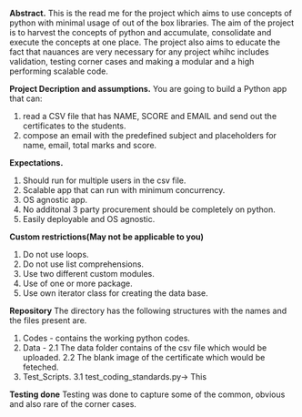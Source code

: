 **Abstract.**
This is the read me for the project which aims to use concepts of python with minimal usage of out of the box libraries.
The aim of the project is to harvest the concepts of python and accumulate, consolidate and execute the concepts at one place.
The project also aims to educate the fact that nauances are very necessary for any project whihc includes validation, testing corner cases 
and making a modular and a high performing scalable code.

**Project Decription and assumptions.**
You are going to build a Python app that can:
1. read a CSV file that has NAME, SCORE and EMAIL and send out the certificates to the students.
2. compose an email with the predefined subject and placeholders for name, email, total marks and score.


**Expectations.**
1. Should run for multiple users in the csv file.
2. Scalable app that can run with minimum concurrency.
3. OS agnostic app.
4. No additonal 3 party procurement should be completely on python.
5. Easily deployable and OS agnostic.

**Custom restrictions(May not be applicable to you)**
1. Do not use loops.
2. Do not use list comprehensions.
3. Use two different custom modules.
4. Use of one or more package.
5. Use own iterator class for creating the data base.

**Repository**
The directory has the following structures with the names and the files present are.
1. Codes - contains the working python codes.
2. Data - 
         2.1 The data folder contains of the csv file which would be uploaded.
         2.2 The blank image of the certificate which would be feteched.
3. Test_Scripts.
          3.1 test_coding_standards.py-> This 
           


**Testing done**
Testing was done to capture some of the common, obvious and also rare of the corner cases.
